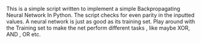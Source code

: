 This is a simple script written to implement a simple Backpropagating Neural Network In Python. The script checks for even parity 
in the inputted values. A neural network is just as good as its training set. Play around with the Training set to make
the net perform different tasks , like maybe XOR, AND , OR etc. 